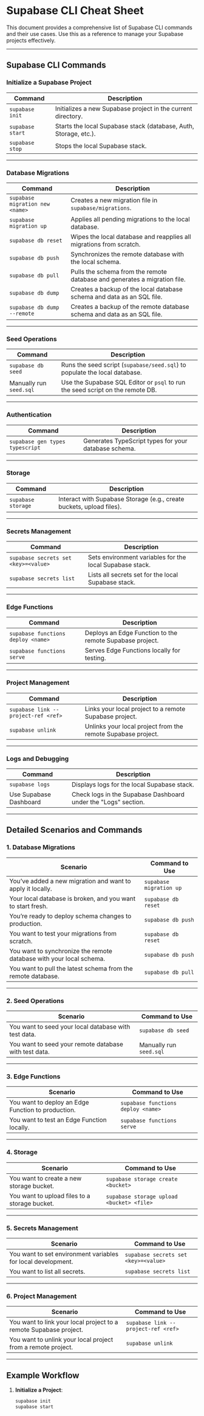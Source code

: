 # Supabase CLI Cheat Sheet

This document provides a comprehensive list of Supabase CLI commands and their use cases. Use this as a reference to manage your Supabase projects effectively.

---

## **Supabase CLI Commands**

### **Initialize a Supabase Project**
| **Command**                     | **Description**                                                                 |
|----------------------------------|---------------------------------------------------------------------------------|
| `supabase init`                  | Initializes a new Supabase project in the current directory.                    |
| `supabase start`                 | Starts the local Supabase stack (database, Auth, Storage, etc.).               |
| `supabase stop`                  | Stops the local Supabase stack.                                                 |

---

### **Database Migrations**
| **Command**                     | **Description**                                                                 |
|----------------------------------|---------------------------------------------------------------------------------|
| `supabase migration new <name>`  | Creates a new migration file in `supabase/migrations`.                         |
| `supabase migration up`          | Applies all pending migrations to the local database.                           |
| `supabase db reset`              | Wipes the local database and reapplies all migrations from scratch.             |
| `supabase db push`               | Synchronizes the remote database with the local schema.                         |
| `supabase db pull`               | Pulls the schema from the remote database and generates a migration file.       |
| `supabase db dump`               | Creates a backup of the local database schema and data as an SQL file.          |
| `supabase db dump --remote`      | Creates a backup of the remote database schema and data as an SQL file.         |

---

### **Seed Operations**
| **Command**                     | **Description**                                                                 |
|----------------------------------|---------------------------------------------------------------------------------|
| `supabase db seed`               | Runs the seed script (`supabase/seed.sql`) to populate the local database.      |
| Manually run `seed.sql`          | Use the Supabase SQL Editor or `psql` to run the seed script on the remote DB.  |

---

### **Authentication**
| **Command**                     | **Description**                                                                 |
|----------------------------------|---------------------------------------------------------------------------------|
| `supabase gen types typescript`  | Generates TypeScript types for your database schema.                           |

---

### **Storage**
| **Command**                     | **Description**                                                                 |
|----------------------------------|---------------------------------------------------------------------------------|
| `supabase storage`               | Interact with Supabase Storage (e.g., create buckets, upload files).            |

---

### **Secrets Management**
| **Command**                     | **Description**                                                                 |
|----------------------------------|---------------------------------------------------------------------------------|
| `supabase secrets set <key>=<value>` | Sets environment variables for the local Supabase stack.                      |
| `supabase secrets list`          | Lists all secrets set for the local Supabase stack.                             |

---

### **Edge Functions**
| **Command**                     | **Description**                                                                 |
|----------------------------------|---------------------------------------------------------------------------------|
| `supabase functions deploy <name>` | Deploys an Edge Function to the remote Supabase project.                      |
| `supabase functions serve`       | Serves Edge Functions locally for testing.                                      |

---

### **Project Management**
| **Command**                     | **Description**                                                                 |
|----------------------------------|---------------------------------------------------------------------------------|
| `supabase link --project-ref <ref>` | Links your local project to a remote Supabase project.                       |
| `supabase unlink`                | Unlinks your local project from the remote Supabase project.                    |

---

### **Logs and Debugging**
| **Command**                     | **Description**                                                                 |
|----------------------------------|---------------------------------------------------------------------------------|
| `supabase logs`                  | Displays logs for the local Supabase stack.                                     |
| Use Supabase Dashboard           | Check logs in the Supabase Dashboard under the "Logs" section.                  |

---

## **Detailed Scenarios and Commands**

### **1. Database Migrations**
| **Scenario**                                      | **Command to Use**            |
|---------------------------------------------------|-------------------------------|
| You’ve added a new migration and want to apply it locally. | `supabase migration up`       |
| Your local database is broken, and you want to start fresh. | `supabase db reset`           |
| You’re ready to deploy schema changes to production. | `supabase db push`            |
| You want to test your migrations from scratch.    | `supabase db reset`           |
| You want to synchronize the remote database with your local schema. | `supabase db push`            |
| You want to pull the latest schema from the remote database. | `supabase db pull`            |

---

### **2. Seed Operations**
| **Scenario**                                      | **Command to Use**            |
|---------------------------------------------------|-------------------------------|
| You want to seed your local database with test data. | `supabase db seed`            |
| You want to seed your remote database with test data. | Manually run `seed.sql`       |

---

### **3. Edge Functions**
| **Scenario**                                      | **Command to Use**            |
|---------------------------------------------------|-------------------------------|
| You want to deploy an Edge Function to production. | `supabase functions deploy <name>` |
| You want to test an Edge Function locally.        | `supabase functions serve`    |

---

### **4. Storage**
| **Scenario**                                      | **Command to Use**            |
|---------------------------------------------------|-------------------------------|
| You want to create a new storage bucket.          | `supabase storage create <bucket>` |
| You want to upload files to a storage bucket.     | `supabase storage upload <bucket> <file>` |

---

### **5. Secrets Management**
| **Scenario**                                      | **Command to Use**            |
|---------------------------------------------------|-------------------------------|
| You want to set environment variables for local development. | `supabase secrets set <key>=<value>` |
| You want to list all secrets.                     | `supabase secrets list`       |

---

### **6. Project Management**
| **Scenario**                                      | **Command to Use**            |
|---------------------------------------------------|-------------------------------|
| You want to link your local project to a remote Supabase project. | `supabase link --project-ref <ref>` |
| You want to unlink your local project from a remote project. | `supabase unlink`             |

---

## **Example Workflow**

1. **Initialize a Project**:
   ```bash
   supabase init
   supabase start